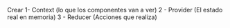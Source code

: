 Crear 
 1-  Context  (lo que los componentes van a ver)
 2 - Provider (El estado real en memoria)
 3 - Reducer (Acciones que realiza)
